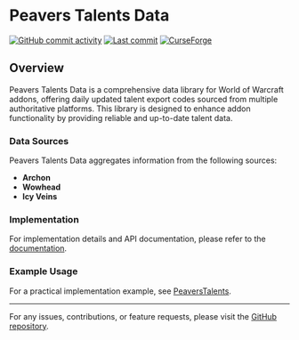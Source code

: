 # Peavers Talents Data

[![GitHub commit activity](https://img.shields.io/github/commit-activity/m/peavers/PeaversTalentsData)](https://github.com/peavers/PeaversTalentsData/commits/master) [![Last commit](https://img.shields.io/github/last-commit/peavers/PeaversTalentsData)](https://github.com/peavers/PeaversTalentsData/master) [![CurseForge](https://img.shields.io/curseforge/dt/1198986?label=CurseForge&color=F16436)](https://www.curseforge.com/wow/addons/PeaversTalentsData)

## Overview
Peavers Talents Data is a comprehensive data library for World of Warcraft addons, offering daily updated talent export codes sourced from multiple authoritative platforms. This library is designed to enhance addon functionality by providing reliable and up-to-date talent data.

### Data Sources
Peavers Talents Data aggregates information from the following sources:

- **Archon**
- **Wowhead**
- **Icy Veins**

### Implementation
For implementation details and API documentation, please refer to the [documentation](https://github.com/peavers/PeaversTalentsData/blob/master/docs/index.md).

### Example Usage
For a practical implementation example, see [PeaversTalents](https://github.com/peavers/PeaversTalents).

---
For any issues, contributions, or feature requests, please visit the [GitHub repository](https://github.com/peavers/PeaversTalentsData).

